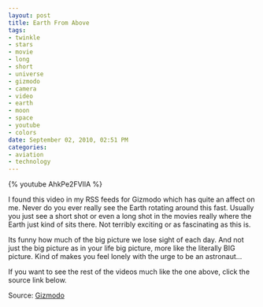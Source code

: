 ```yaml
--- 
layout: post
title: Earth From Above
tags: 
- twinkle
- stars
- movie
- long
- short
- universe
- gizmodo
- camera
- video
- earth
- moon
- space
- youtube
- colors
date: September 02, 2010, 02:51 PM
categories: 
- aviation
- technology
---
```

{% youtube AhkPe2FVIlA %}

I found this video in my RSS feeds for Gizmodo which has quite an affect on me. Never do you ever really see the Earth rotating around this fast. Usually you just see a short shot or even a long shot in the movies really where the Earth just kind of sits there. Not terribly exciting or as fascinating as this is.

Its funny how much of the big picture we lose sight of each day. And not just the big picture as in your life big picture, more like the literally BIG picture. Kind of makes you feel lonely with the urge to be an astronaut...

If you want to see the rest of the videos much like the one above, click the source link below.

Source: [Gizmodo](http://gizmodo.com/5628171/the-earth-rolling-under-an-astronaut-at-17239mph)
